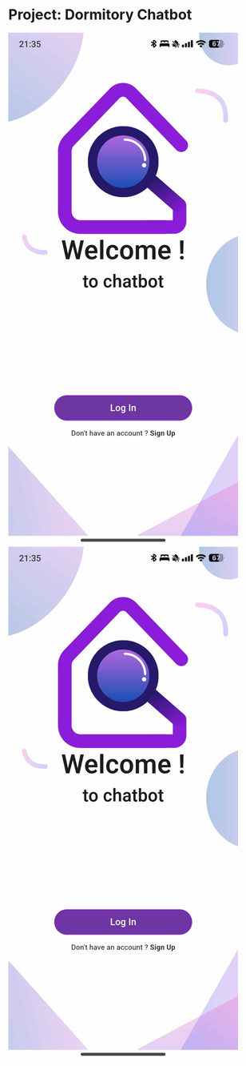 # Project: Dormitory Chatbot

![Chatbot UI](assets/image.png)
![Chatbot UI](assets/index.jpg)




 
 
